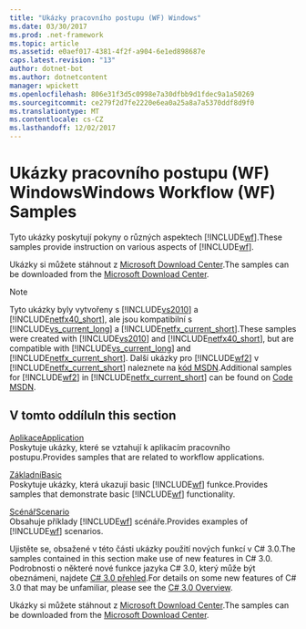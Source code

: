 ```yaml
---
title: "Ukázky pracovního postupu (WF) Windows"
ms.date: 03/30/2017
ms.prod: .net-framework
ms.topic: article
ms.assetid: e0aef017-4381-4f2f-a904-6e1ed898687e
caps.latest.revision: "13"
author: dotnet-bot
ms.author: dotnetcontent
manager: wpickett
ms.openlocfilehash: 806e31f3d5c0998e7a30dfbb9d1fdec9a1a50269
ms.sourcegitcommit: ce279f2d7fe2220e6ea0a25a8a7a5370ddf8d9f0
ms.translationtype: MT
ms.contentlocale: cs-CZ
ms.lasthandoff: 12/02/2017
---
```

# <a name="windows-workflow-wf-samples"></a><span data-ttu-id="728ed-102">Ukázky pracovního postupu (WF) Windows</span><span class="sxs-lookup"><span data-stu-id="728ed-102">Windows Workflow (WF) Samples</span></span>
<span data-ttu-id="728ed-103">Tyto ukázky poskytují pokyny o různých aspektech [!INCLUDE[wf](../../../../includes/wf-md.md)].</span><span class="sxs-lookup"><span data-stu-id="728ed-103">These samples provide instruction on various aspects of [!INCLUDE[wf](../../../../includes/wf-md.md)].</span></span>  
  
<span data-ttu-id="728ed-104">Ukázky si můžete stáhnout z [Microsoft Download Center](http://go.microsoft.com/fwlink/?LinkId=150780).</span><span class="sxs-lookup"><span data-stu-id="728ed-104">The samples can be downloaded from the [Microsoft Download Center](http://go.microsoft.com/fwlink/?LinkId=150780).</span></span>  
  
> [!NOTE]
>  <span data-ttu-id="728ed-105">Tyto ukázky byly vytvořeny s [!INCLUDE[vs2010](../../../../includes/vs2010-md.md)] a [!INCLUDE[netfx40_short](../../../../includes/netfx40-short-md.md)], ale jsou kompatibilní s [!INCLUDE[vs_current_long](../../../../includes/vs-current-long-md.md)] a [!INCLUDE[netfx_current_short](../../../../includes/netfx-current-short-md.md)].</span><span class="sxs-lookup"><span data-stu-id="728ed-105">These samples were created with [!INCLUDE[vs2010](../../../../includes/vs2010-md.md)] and [!INCLUDE[netfx40_short](../../../../includes/netfx40-short-md.md)], but are compatible with [!INCLUDE[vs_current_long](../../../../includes/vs-current-long-md.md)] and [!INCLUDE[netfx_current_short](../../../../includes/netfx-current-short-md.md)].</span></span> <span data-ttu-id="728ed-106">Další ukázky pro [!INCLUDE[wf2](../../../../includes/wf2-md.md)] v [!INCLUDE[netfx_current_short](../../../../includes/netfx-current-short-md.md)] naleznete na [kód MSDN](http://aka.ms/WF45Samples).</span><span class="sxs-lookup"><span data-stu-id="728ed-106">Additional samples for [!INCLUDE[wf2](../../../../includes/wf2-md.md)] in [!INCLUDE[netfx_current_short](../../../../includes/netfx-current-short-md.md)] can be found on [Code MSDN](http://aka.ms/WF45Samples).</span></span>
  
## <a name="in-this-section"></a><span data-ttu-id="728ed-107">V tomto oddílu</span><span class="sxs-lookup"><span data-stu-id="728ed-107">In this section</span></span>  
 [<span data-ttu-id="728ed-108">Aplikace</span><span class="sxs-lookup"><span data-stu-id="728ed-108">Application</span></span>](../../../../docs/framework/windows-workflow-foundation/samples/application.md)  
 <span data-ttu-id="728ed-109">Poskytuje ukázky, které se vztahují k aplikacím pracovního postupu.</span><span class="sxs-lookup"><span data-stu-id="728ed-109">Provides samples that are related to workflow applications.</span></span>  
  
 [<span data-ttu-id="728ed-110">Základní</span><span class="sxs-lookup"><span data-stu-id="728ed-110">Basic</span></span>](../../../../docs/framework/windows-workflow-foundation/samples/basic.md)  
 <span data-ttu-id="728ed-111">Poskytuje ukázky, která ukazují basic [!INCLUDE[wf](../../../../includes/wf-md.md)] funkce.</span><span class="sxs-lookup"><span data-stu-id="728ed-111">Provides samples that demonstrate basic [!INCLUDE[wf](../../../../includes/wf-md.md)] functionality.</span></span>  
  
 [<span data-ttu-id="728ed-112">Scénář</span><span class="sxs-lookup"><span data-stu-id="728ed-112">Scenario</span></span>](../../../../docs/framework/windows-workflow-foundation/samples/scenario.md)  
 <span data-ttu-id="728ed-113">Obsahuje příklady [!INCLUDE[wf](../../../../includes/wf-md.md)] scénáře.</span><span class="sxs-lookup"><span data-stu-id="728ed-113">Provides examples of [!INCLUDE[wf](../../../../includes/wf-md.md)] scenarios.</span></span>  
  
 <span data-ttu-id="728ed-114">Ujistěte se, obsažené v této části ukázky použití nových funkcí v C# 3.0.</span><span class="sxs-lookup"><span data-stu-id="728ed-114">The samples contained in this section make use of new features in C# 3.0.</span></span> <span data-ttu-id="728ed-115">Podrobnosti o některé nové funkce jazyka C# 3.0, který může být obeznámeni, najdete [C# 3.0 přehled](http://go.microsoft.com/fwlink/?LinkId=193972).</span><span class="sxs-lookup"><span data-stu-id="728ed-115">For details on some new features of C# 3.0 that may be unfamiliar, please see the [C# 3.0 Overview](http://go.microsoft.com/fwlink/?LinkId=193972).</span></span>  
  
 <span data-ttu-id="728ed-116">Ukázky si můžete stáhnout z [Microsoft Download Center](http://go.microsoft.com/fwlink/?LinkId=150780).</span><span class="sxs-lookup"><span data-stu-id="728ed-116">The samples can be downloaded from the [Microsoft Download Center](http://go.microsoft.com/fwlink/?LinkId=150780).</span></span>
